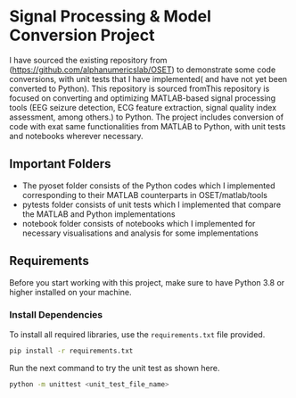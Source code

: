 # Signal Processing & Model Conversion Project

I have sourced the existing repository from (https://github.com/alphanumericslab/OSET) to demonstrate some code conversions, with unit tests that I have implemented( and have not yet been converted to Python). This repository is sourced fromThis repository is focused on converting and optimizing MATLAB-based signal processing tools (EEG seizure detection, ECG feature extraction, signal quality index assessment, among others.) to Python. The project includes conversion of code with exat same functionalities from MATLAB to Python, with unit tests and notebooks wherever necessary.

## Important Folders

* The pyoset folder consists of the Python codes which I implemented corresponding to their MATLAB counterparts in OSET/matlab/tools
* pytests folder consists of unit tests which I implemented  that compare the MATLAB and Python implementations
* notebook folder consists of notebooks which I implemented for necessary visualisations and analysis for some implementations
  
## Requirements

Before you start working with this project, make sure to have Python 3.8 or higher installed on your machine.

### Install Dependencies

To install all required libraries, use the `requirements.txt` file provided.
```bash
pip install -r requirements.txt
```
Run the next command to try the unit test as shown here.
```bash
python -m unittest <unit_test_file_name>
```
